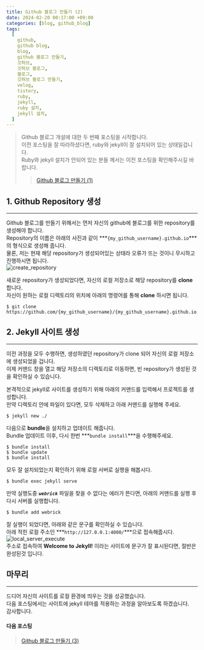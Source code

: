 ```yaml
---
title: Github 블로그 만들기 (2)
date: 2024-02-20 00:17:00 +09:00
categories: [blog, github_blog]
tags:
  [
    github,
    github blog,
    blog,
    github 블로그 만들기,
    깃허브,
    깃허브 블로그,
    블로그,
    깃허브 블로그 만들기,
    velog,
    tistory,
    ruby,
    jekyll,
    ruby 설치,
    jekyll 설치,
  ]
---
```


> Github 블로그 개설에 대한 두 번째 포스팅을 시작합니다.  
> 이전 포스팅을 잘 따라하셨다면, ruby와 jekyll이 잘 설치되어 있는 상태일겁니다.  
> Ruby와 jekyll 설치가 안되어 있는 분들 께서는 이전 포스팅을 확인해주시길 바랍니다.  
> > [Github 블로그 만들기 (1)](https://kdmkjm.github.io/posts/Github-%EB%B8%94%EB%A1%9C%EA%B7%B8-%EB%A7%8C%EB%93%A4%EA%B8%B0-(1)/)

## 1. Github Repository 생성
---
Github 블로그를 만들기 위해서는 먼저 자신의 github에 블로그를 위한 repository를 생성해야 합니다.  
Repository의 이름은 아래의 사진과 같이 ***`{my_github_username}.github.io`***의 형식으로 생성해 줍니다.  
물론, 저는 현재 해당 repository가 생성되어있는 상태라 오류가 뜨는 것이니 무시하고 진행하시면 됩니다.  
![create_repository](https://user-images.githubusercontent.com/104547731/225313175-745e2bad-44fe-4bbf-9c8a-c322b6194e17.png)  

새로운 repository가 생성되었다면, 자신의 로컬 저장소로 해당 repository를 **clone** 합니다.  
자신이 원하는 로컬 디렉토리의 위치에 아래의 명령어를 통해 **clone** 하시면 됩니다.  
```shell
$ git clone https://github.com/{my_github_username}/{my_github_username}.github.io  
```

## 2. Jekyll 사이트 생성
---
이전 과정을 모두 수행하면, 생성하였던 repository가 clone 되어 자신의 로컬 저장소에 생성되었을 겁니다.  
이제 커맨드 창을 열고 해당 저장소의 디렉토리로 이동하면, 빈 repository가 생성된 것을 확인하실 수 있습니다.  

본격적으로 jekyll로 사이트를 생성하기 위해 아래의 커맨드를 입력해서 프로젝트를 생성합니다.  
만약 디렉토리 안에 파일이 있다면, 모두 삭제하고 아래 커맨드를 실행해 주세요.  
```shell
$ jekyll new ./
```

다음으로 **bundle**을 설치하고 업데이트 해줍니다.  
Bundle 업데이트 이후, 다시 한번 ***`bundle install`***을 수행해주세요.  
```shell
$ bundle install
$ bundle update
$ bundle install
```

모두 잘 설치되었는지 확인하기 위해 로컬 서버로 실행을 해봅시다.  
```shell
$ bundle exec jekyll serve
```

만약 실행도중 ***`webrick`*** 파일을 찾을 수 없다는 에러가 뜬다면, 아래의 커맨드를 실행 후 다시 서버를 실행합니다.  
```shell
$ bundle add webrick
```

잘 실행이 되었다면, 아래와 같은 문구를 확인하실 수 있습니다.  
아래 적힌 로컬 주소인 ***`http://127.0.0.1:4000/`***으로 접속해줍시다.  
![local_server_execute](https://user-images.githubusercontent.com/104547731/225320213-48692754-4ea0-4e9a-8ea9-1aa1ee47bf07.png)  
주소로 접속하여 **Welcome to Jekyll!** 이라는 사이트에 문구가 잘 표시된다면, 절반은 완성된것 입니다.  

## 마무리
---
드디어 자신의 사이트를 로컬 환경에 띄우는 것을 성공했습니다.  
다음 포스팅에서는 사이트에 jekyll 테마를 적용하는 과정을 알아보도록 하겠습니다.  
감사합니다.  

#### **다음 포스팅**  
> [Github 블로그 만들기 (3)](https://kdmkjm.github.io/posts/Github-%EB%B8%94%EB%A1%9C%EA%B7%B8-%EB%A7%8C%EB%93%A4%EA%B8%B0-(3)/)  